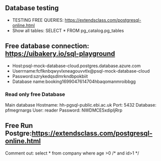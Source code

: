 ## Database testing
- TESTING FREE QUERIES: https://extendsclass.com/postgresql-online.html
- Show all tables: SELECT * FROM pg_catalog.pg_tables

## Free database connection: https://uibakery.io/sql-playground
- Host:psql-mock-database-cloud.postgres.database.azure.com
- Userrname:fcflknbqwyvlxneagouvvtlx@psql-mock-database-cloud
- Password:szrykedqsdlmrkndbpokbiit
- Database name:booking1699047614704hbaqomanmroibbgg

 ### Read only free Database
Main database
Hostname: hh-pgsql-public.ebi.ac.uk
Port: 5432
Database: pfmegrnargs
User: reader
Password: NWDMCE5xdipIjRrp
## Free Run Postgre:https://extendsclass.com/postgresql-online.html

Comment out: select * from company 
        where age >0
               /* and id>1 */
               

